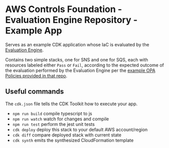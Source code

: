 # AWS Controls Foundation - Evaluation Engine Repository - Example App

Serves as an example CDK application whose IaC is evaluated by the [Evaluation Engine](https://github.com/VerticalRelevance/ControlBrokerEvalEngine-Blueprint).

Contains two simple stacks, one for SNS and one for SQS, 
each with resources labeled either `Pass` or `Fail`,
according to the expected outcome of the evaluation performed by the Evaluation Engine
per the [example OPA Policies provided in that repo](https://github.com/VerticalRelevance/ControlBrokerEvalEngine-Blueprint/tree/00de002a20f23291b0ecced6f5fec6f3365791bc/supplementary_files/opa-policies).


## Useful commands

The `cdk.json` file tells the CDK Toolkit how to execute your app.

* `npm run build`   compile typescript to js
* `npm run watch`   watch for changes and compile
* `npm run test`    perform the jest unit tests
* `cdk deploy`      deploy this stack to your default AWS account/region
* `cdk diff`        compare deployed stack with current state
* `cdk synth`       emits the synthesized CloudFormation template
